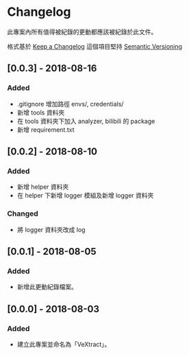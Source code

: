 # Changelog
此專案內所有值得被紀錄的更動都應該被紀錄於此文件。

格式基於 [Keep a Changelog](http://keepachangelog.com/zh-TW/1.0.0/)
這個項目堅持 [Semantic Versioning](http://semver.org/spec/v2.0.0.html)

## [0.0.3] - 2018-08-16
### Added
- .gitignore 增加路徑 envs/, credentials/
- 新增 tools 資料夾
- 在 tools 資料夾下加入 analyzer, bilibili 的 package
- 新增 requirement.txt

## [0.0.2] - 2018-08-10
### Added
- 新增 helper 資料夾
- 在 helper 下新增 logger 模組及新增 logger 資料夾
### Changed
- 將 logger 資料夾改成 log

## [0.0.1] - 2018-08-05
### Added
- 新增此更動紀錄檔案。

## [0.0.0] - 2018-08-03
### Added
- 建立此專案並命名為「VeXtract」。